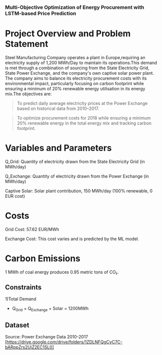 ### Multi-Objective Optimization of Energy Procurement with LSTM-based Price Prediction ###

# Project Overview and Problem Statement 
Steel Manufacturing Company operates a plant in Europe,requiring an electricity supply of 1,200 MWh/Day to maintain its operations.This demand is met through a combination of sourcing from the State Electricity Grid, State Power Exchange, and the company's own captive solar power plant.
The company aims to balance its electricity procurement costs with its environmental impact, particularly focusing on carbon footprint while ensuring a minimum of 20% renewable energy utilisation in its energy mix.The objectives are:
> To predict daily average electricity prices at the Power Exchange based on historical data from 2010–2017.

> To optimize procurement costs for 2018 while ensuring a minimum 20% renewable energy in the total energy mix and tracking carbon footprint.

# Variables and Parameters
Q_Grid: Quantity of electricity drawn from the State Electricity Grid (in MWh/day)

Q_Exchange: Quantity of electricity drawn from the Power Exchange (in MWh/day)

Captive Solar: Solar plant contribution, 150 MWh/day (100% renewable, 0 EUR cost)
# Costs
Grid Cost: 57.62 EUR/MWh 

Exchange Cost: This cost varies and is predicted by the ML model.
# Carbon Emissions
1 MWh of coal energy produces 0.95 metric tons of CO₂.

## Constraints ##
1)Total Demand 
   - Q<sub>Grid</sub> + Q<sub>Exchange</sub> + Solar = 1200MWh

## Dataset ##
Source: Power Exchange Data 2010-2017 [https://drive.google.com/drive/folders/1ZDLNFQgCvC7C-bARppZrs2UiZ2EC1SL0]






